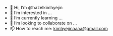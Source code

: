 - 👋 Hi, I’m @hazelkimhyejin
- 👀 I’m interested in ...
- 🌱 I’m currently learning ...
- 💞️ I’m looking to collaborate on ...
- 📫 How to reach me: kimhyejinaaaa@gmail.com

<!---
hazelkimhyejin/hazelkimhyejin is a ✨ special ✨ repository because its `README.md` (this file) appears on your GitHub profile.
You can click the Preview link to take a look at your changes.
--->
